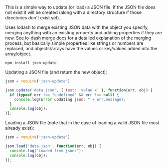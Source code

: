 This is a simple way to update (or load) a JSON file.  If the JSON file does not exist it will be created (along with a directory structure if those directories don't exist yet).

Uses lodash to merge existing JSON data with the object you specify, merging anything with an 
existing property and adding properties if they are new.  See [lo-dash merge docs](http://lodash.com/docs#merge) for a detailed
explanation of the merging process, but basically simple properties like strings or numbers are replaced, and objects/arrays have the values
or key/values added into the array/object.

`npm install json-update`

Updating a JSON file (and return the new object):

```javascript
json = require('json-update')

json.update('data.json', { test: 'value x' }, function(err, obj) {
  if (typeof err !== "undefined" && err !== null) {
    console.log(Error updating json: " + err.message);
  }
  console.log(obj);
)};
```

Loading a JSON file (note that in the case of loading a valid JSON file must already exist):

```javascript
json = require('json-update')

json.load('data.json', function(err, obj) {
  console.log("Loaded from json:");
  console.log(obj);
});

```
